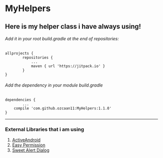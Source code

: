 # MyHelpers
Here is my helper class i have always using!
--------
###### Add it in your root build.gradle at the end of repositories:
	allprojects {
		    repositories {
			    ...
			    maven { url 'https://jitpack.io' }
		    }
	}
        
###### Add the dependency in your module build.gradle  
	dependencies {
	    	...
		compile 'com.github.ozcaan11:MyHelpers:1.1.0'
	}
--------

### External Libraries that i am using

 1. [ActiveAndroid](https://github.com/pardom/ActiveAndroid)
 2. [Easy Permission](https://github.com/googlesamples/easypermissions)
 3. [Sweet Alert Dialog](https://github.com/pedant/sweet-alert-dialog)

